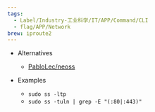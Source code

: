 ```yaml
---
tags:
  - Label/Industry-工业科学/IT/APP/Command/CLI
  - flag/APP/Network
brew: iproute2
---
```


- Alternatives
    - [PabloLec/neoss](https://github.com/PabloLec/neoss)

- Examples
    - `sudo ss -ltp`
    - `sudo ss -tuln | grep -E "(:80|:443)"`

